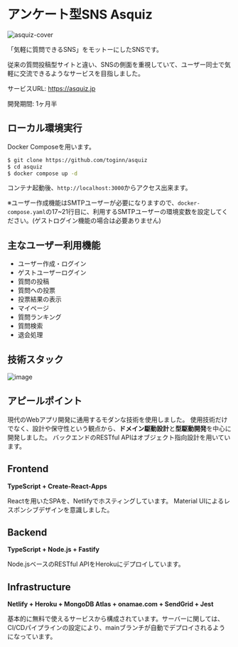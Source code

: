 # アンケート型SNS Asquiz

![asquiz-cover](https://user-images.githubusercontent.com/89682463/172571147-512439cb-f122-4a5d-89ab-22768b940c11.png)

「気軽に質問できるSNS」をモットーにしたSNSです。

従来の質問投稿型サイトと違い、SNSの側面を重視していて、ユーザー同士で気軽に交流できるようなサービスを目指しました。

サービスURL: https://asquiz.jp

開発期間: 1ヶ月半

## ローカル環境実行

Docker Composeを用います。

```bash
$ git clone https://github.com/toginn/asquiz
$ cd asquiz
$ docker compose up -d
```

コンテナ起動後、`http://localhost:3000`からアクセス出来ます。

※ユーザー作成機能はSMTPユーザーが必要になりますので、`docker-compose.yaml`の17~21行目に、利用するSMTPユーザーの環境変数を設定してください。(ゲストログイン機能の場合は必要ありません)

## 主なユーザー利用機能

* ユーザー作成・ログイン
* ゲストユーザーログイン
* 質問の投稿
* 質問への投票
* 投票結果の表示
* マイページ
* 質問ランキング
* 質問検索
* 退会処理


## 技術スタック

![image](https://user-images.githubusercontent.com/89682463/172570808-d467f1a8-0d23-40d6-b5db-0a8ff2b6235d.png)

## アピールポイント

現代のWebアプリ開発に通用するモダンな技術を使用しました。
使用技術だけでなく、設計や保守性という観点から、**ドメイン駆動設計**と**型駆動開発**を中心に開発しました。
バックエンドのRESTful APIはオブジェクト指向設計を用いています。

## Frontend

**TypeScript + Create-React-Apps**

Reactを用いたSPAを、Netlifyでホスティングしています。
Material UIによるレスポンシブデザインを意識しました。

## Backend

**TypeScript + Node.js + Fastify**

Node.jsベースのRESTful APIをHerokuにデプロイしています。

## Infrastructure

**Netlify + Heroku + MongoDB Atlas + onamae.com + SendGrid + Jest**

基本的に無料で使えるサービスから構成されています。サーバーに関しては、CI/CDパイプラインの設定により、mainブランチが自動でデプロイされるようになっています。
